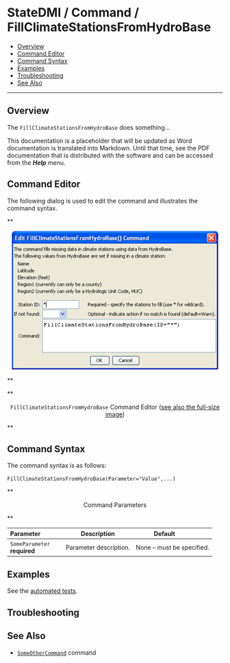 # StateDMI / Command / FillClimateStationsFromHydroBase #

* [Overview](#overview)
* [Command Editor](#command-editor)
* [Command Syntax](#command-syntax)
* [Examples](#examples)
* [Troubleshooting](#troubleshooting)
* [See Also](#see-also)

-------------------------

## Overview ##

The `FillClimateStationsFromHydroBase` does something...

This documentation is a placeholder that will be updated as Word documentation is translated into Markdown.
Until that time, see the PDF documentation that is distributed with the software and can be accessed
from the ***Help*** menu.

## Command Editor ##

The following dialog is used to edit the command and illustrates the command syntax.

**<p style="text-align: center;">
![FillClimateStationsFromHydroBase](FillClimateStationsFromHydroBase.png)
</p>**

**<p style="text-align: center;">
`FillClimateStationsFromHydroBase` Command Editor (<a href="../FillClimateStationsFromHydroBase.png">see also the full-size image</a>)
</p>**

## Command Syntax ##

The command syntax is as follows:

```text
FillClimateStationsFromHydroBase(Parameter="Value",...)
```
**<p style="text-align: center;">
Command Parameters
</p>**

| **Parameter**&nbsp;&nbsp;&nbsp;&nbsp;&nbsp;&nbsp;&nbsp;&nbsp;&nbsp;&nbsp;&nbsp;&nbsp; | **Description** | **Default**&nbsp;&nbsp;&nbsp;&nbsp;&nbsp;&nbsp;&nbsp;&nbsp;&nbsp;&nbsp; |
| --------------|-----------------|----------------- |
|`SomeParameter`<br>**required**|Parameter description.|None – must be specified.|

## Examples ##

See the [automated tests](https://github.com/OpenCDSS/cdss-app-statedmi-test/tree/master/test/regression/commands/FillClimateStationsFromHydroBase).

## Troubleshooting ##

## See Also ##

* [`SomeOtherCommand`](../SomeOtherCommand/SomeOtherCommand) command
